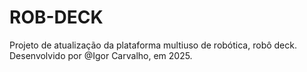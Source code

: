 # ROB-DECK
Projeto de atualização da plataforma multiuso de robótica, robô deck. Desenvolvido por @Igor Carvalho, em 2025.
